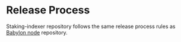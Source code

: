 # Release Process

Staking-indexer repository follows the same release process rules as
[Babylon node](https://github.com/babylonlabs-io/babylon/blob/main/RELEASE_PROCESS.md)
repository.
